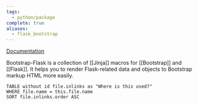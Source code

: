 ```yaml
---
tags:
  - python/package
complete: true
aliases:
  - flask_bootstrap
---
```

[Documentation](https://bootstrap-flask.readthedocs.io/en/stable/)

Bootstrap-Flask is a collection of [[Jinja]] macros for [[Bootstrap]] and [[Flask]]. It helps you to render Flask-related data and objects to Bootstrap markup HTML more easily.

```dataview
TABLE without id file.inlinks as "Where is this used?"
WHERE file.name = this.file.name
SORT file.inlinks.order ASC 
```